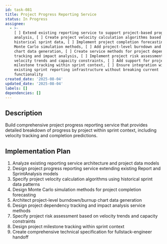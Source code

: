 ```yaml
---
id: task-081
title: Project Progress Reporting Service
status: In Progress
assignee:
  - >-
    [ ] Extend existing reporting service to support project-based progress
    analysis, [ ] Create project velocity calculation algorithms based on
    historical sprint data, [ ] Implement project completion forecasting using
    Monte Carlo simulation methods, [ ] Add project-level burndown and burnup
    chart data generation, [ ] Create service methods for project dependency
    tracking and impact analysis, [ ] Implement project risk assessment based on
    velocity trends and capacity constraints, [ ] Add support for project
    milestone tracking within sprint context, [ ] Ensure integration with
    existing sprint reporting infrastructure without breaking current
    functionality
created_date: '2025-08-04'
updated_date: '2025-08-04'
labels: []
dependencies: []
---
```


## Description

Build comprehensive project progress reporting service that provides detailed breakdown of progress by project within sprint context, including velocity tracking and completion predictions.

## Implementation Plan

1. Analyze existing reporting service architecture and project data models
2. Design project progress reporting service extending existing Report and SprintAnalysis models
3. Specify project velocity calculation algorithms using historical sprint data patterns
4. Design Monte Carlo simulation methods for project completion forecasting
5. Architect project-level burndown/burnup chart data generation
6. Design project dependency tracking and impact analysis service methods
7. Specify project risk assessment based on velocity trends and capacity constraints
8. Design project milestone tracking within sprint context
9. Create comprehensive technical specification for fullstack-engineer handoff
